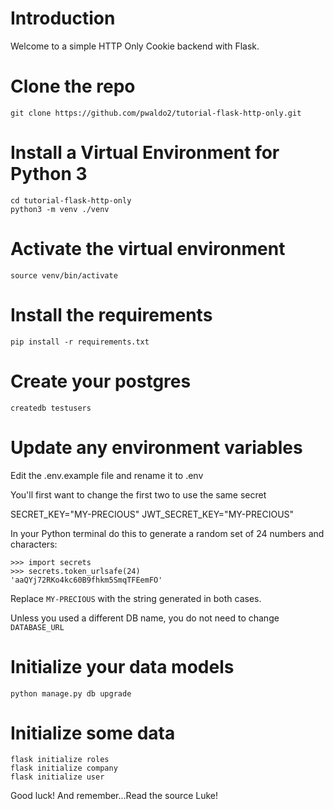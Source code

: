 # Introduction

Welcome to a simple HTTP Only Cookie backend with Flask.

# Clone the repo

`git clone https://github.com/pwaldo2/tutorial-flask-http-only.git`

# Install a Virtual Environment for Python 3

```
cd tutorial-flask-http-only
python3 -m venv ./venv
```

# Activate the virtual environment

`source venv/bin/activate`

# Install the requirements

`pip install -r requirements.txt`

# Create your postgres

`createdb testusers`

# Update any environment variables

Edit the .env.example file and rename it to .env

You'll first want to change the first two to use the same secret

SECRET_KEY="MY-PRECIOUS"
JWT_SECRET_KEY="MY-PRECIOUS"

In your Python terminal do this to generate a random set of 24 numbers and characters:

```
>>> import secrets
>>> secrets.token_urlsafe(24)
'aaQYj72RKo4kc60B9fhkm5SmqTFEemFO'
```

Replace `MY-PRECIOUS` with the string generated in both cases.

Unless you used a different DB name, you do not need to change `DATABASE_URL`

# Initialize your data models

`python manage.py db upgrade`

# Initialize some data

```
flask initialize roles
flask initialize company
flask initialize user
```

Good luck! And remember...Read the source Luke!
